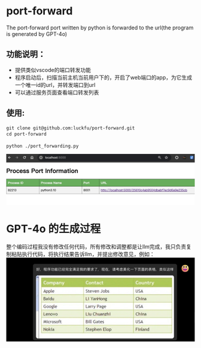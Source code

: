 # port-forward
The port-forward port written by python is forwarded to the url(the program is generated by GPT-4o)

## 功能说明：
* 提供类似vscode的端口转发功能
* 程序启动后，扫描当前主机当前用户下的，开启了web端口的app，为它生成一个唯一id的url，并转发端口到url
* 可以通过服务页面查看端口转发列表

## 使用:
```
git clone git@github.com:luckfu/port-forward.git
cd port-forward

python ./port_forwarding.py
```
![转发列表](image.png)

# GPT-4o 的生成过程
整个编码过程我没有修改任何代码，所有修改和调整都是让llm完成，我只负责复制粘贴执行代码，将执行结果告诉llm，并提出修改意见，例如：
![alt text](image-1.png)